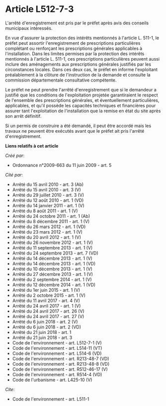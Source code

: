 # Article L512-7-3

L'arrêté d'enregistrement est pris par le préfet après avis des conseils municipaux intéressés. 

En vue d'assurer la protection des intérêts mentionnés à l'article L. 511-1, le préfet peut assortir l'enregistrement de
prescriptions particulières complétant ou renforçant les prescriptions générales applicables à l'installation. Dans les
limites permises par la protection des intérêts mentionnés à l'article L. 511-1, ces prescriptions particulières peuvent
aussi inclure des aménagements aux prescriptions générales justifiés par les circonstances locales. Dans ces deux cas, le
préfet en informe l'exploitant préalablement à la clôture de l'instruction de la demande et consulte la commission
départementale consultative compétente. 

Le préfet ne peut prendre l'arrêté d'enregistrement que si le demandeur a justifié que les conditions de l'exploitation
projetée garantiraient le respect de l'ensemble des prescriptions générales, et éventuellement particulières, applicables, et
qu'il possède les capacités techniques et financières pour assurer tant l'exploitation de l'installation que la remise en
état du site après son arrêt définitif. 

Si un permis de construire a été demandé, il peut être accordé mais les travaux ne peuvent être exécutés avant que le préfet
ait pris l'arrêté d'enregistrement.

**Liens relatifs à cet article**

_Créé par_:

  - Ordonnance n°2009-663 du 11 juin 2009 - art. 5

_Cité par_:

  - Arrêté du 15 avril 2010 - art. 3 (Ab)
  - Arrêté du 15 avril 2010 - art. 3 (V)
  - Arrêté du 29 juillet 2010 - art. 3 (V)
  - Arrêté du 12 août 2010 - art. 1 (VD)
  - Arrêté du 14 janvier 2011 - art. 1 (V)
  - Arrêté du 8 août 2011 - art. 1 (V)
  - Arrêté du 24 octobre 2011 - art. 1 (Ab)
  - Arrêté du 8 décembre 2011 - art. 1 (V)
  - Arrêté du 26 mars 2012 - art. 1 (VD)
  - Arrêté du 23 mars 2012 - art. 1 (V)
  - Arrêté du 20 avril 2012 - art. 1 (V)
  - Arrêté du 26 novembre 2012 - art. 1 (V)
  - Arrêté du 11 septembre 2013 - art. 1 (V)
  - Arrêté du 24 septembre 2013 - art. 7 (VD)
  - Arrêté du 14 décembre 2013 - art. 1 (V)
  - Arrêté du 14 décembre 2013 - art. 1 (VD)
  - Arrêté du 10 décembre 2013 - art. 1 (V)
  - Arrêté du 27 décembre 2013 - art. 1 (V)
  - Arrêté du 2 septembre 2014 - art. 1 (V)
  - Arrêté du 12 décembre 2014 - art. 1 (VD)
  - Arrêté du 1er juin 2015 - art. 1 (V)
  - Arrêté du 2 octobre 2015 - art. 1 (V)
  - Arrêté du 11 avril 2017 - art. 4 (V)
  - Arrêté du 24 avril 2017 - art. 1 (V)
  - Arrêté du 24 avril 2017 - art. 26 (V)
  - Arrêté du 24 avril 2017 - art. 27 (V)
  - Arrêté du 6 juin 2018 - art. 2 (V)
  - Arrêté du 6 juin 2018 - art. 2 (VD)
  - Arrêté du 21 juin 2018 - art. 1
  - Arrêté du 21 juin 2018 - art. 3
  - Code de l'environnement - art. L512-7-1 (V)
  - Code de l'environnement - art. L514-11 (VT)
  - Code de l'environnement - art. L514-6 (VD)
  - Code de l'environnement - art. R213-48-7 (VD)
  - Code de l'environnement - art. R213-48-8 (VD)
  - Code de l'environnement - art. R512-46-17 (V)
  - Code de l'environnement - art. R514-4 (VD)
  - Code de l'urbanisme - art. L425-10 (V)

_Cite_:

  - Code de l'environnement - art. L511-1
